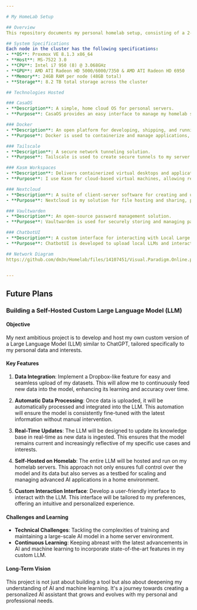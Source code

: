 ```yaml
---

# My HomeLab Setup

## Overview
This repository documents my personal homelab setup, consisting of a 2-computer cluster with a focus on various technologies for home and personal cloud computing.

## System Specifications
Each node in the cluster has the following specifications:
- **OS**: Proxmox VE 8.1.3 x86_64
- **Host**: MS-7522 3.0
- **CPU**: Intel i7 950 (8) @ 3.068GHz
- **GPU**: AMD ATI Radeon HD 5000/6000/7350 & AMD ATI Radeon HD 6950
- **Memory**: 24GB RAM per node (48GB total)
- **Storage**: 8.2 TB total storage across the cluster

## Technologies Hosted

### CasaOS
- **Description**: A simple, home cloud OS for personal servers.
- **Purpose**: CasaOS provides an easy interface to manage my homelab services.

### Docker
- **Description**: An open platform for developing, shipping, and running applications.
- **Purpose**: Docker is used to containerize and manage applications, ensuring isolation and scalability. Everything is inside my CasaOS LXC container, and then each service containerized with docker individually.

### Tailscale
- **Description**: A secure network tunneling solution.
- **Purpose**: Tailscale is used to create secure tunnels to my server over the internet, providing remote access from anywhere in the world while maintaining security.

### Kasm Workspaces
- **Description**: Delivers containerized virtual desktops and applications.
- **Purpose**: I use Kasm for cloud-based virtual machines, allowing remote work and computing.

### Nextcloud
- **Description**: A suite of client-server software for creating and using file hosting services.
- **Purpose**: Nextcloud is my solution for file hosting and sharing, personal cloud storage.

### Vaultwarden
- **Description**: An open-source password management solution.
- **Purpose**: Vaultwarden is used for securely storing and managing passwords and sensitive information.

### ChatbotUI
- **Description**: A custom interface for interacting with Local Large Language Models (LLMs).
- **Purpose**: ChatbotUI is developed to upload local LLMs and interact with them via APIs. It's used for processing various data types like PDFs, Word documents, etc.

## Network Diagram
https://github.com/dm3n/Homelab/files/14107451/Visual.Paradigm.Online.pdf


---
```


## Future Plans

### Building a Self-Hosted Custom Large Language Model (LLM)

#### Objective
My next ambitious project is to develop and host my own custom version of a Large Language Model (LLM) similar to ChatGPT, tailored specifically to my personal data and interests.

#### Key Features
1. **Data Integration**: Implement a Dropbox-like feature for easy and seamless upload of my datasets. This will allow me to continuously feed new data into the model, enhancing its learning and accuracy over time.

2. **Automatic Data Processing**: Once data is uploaded, it will be automatically processed and integrated into the LLM. This automation will ensure the model is consistently fine-tuned with the latest information without manual intervention.

3. **Real-Time Updates**: The LLM will be designed to update its knowledge base in real-time as new data is ingested. This ensures that the model remains current and increasingly reflective of my specific use cases and interests.

4. **Self-Hosted on Homelab**: The entire LLM will be hosted and run on my homelab servers. This approach not only ensures full control over the model and its data but also serves as a testbed for scaling and managing advanced AI applications in a home environment.

5. **Custom Interaction Interface**: Develop a user-friendly interface to interact with the LLM. This interface will be tailored to my preferences, offering an intuitive and personalized experience.

#### Challenges and Learning
- **Technical Challenges**: Tackling the complexities of training and maintaining a large-scale AI model in a home server environment.
- **Continuous Learning**: Keeping abreast with the latest advancements in AI and machine learning to incorporate state-of-the-art features in my custom LLM.

#### Long-Term Vision
This project is not just about building a tool but also about deepening my understanding of AI and machine learning. It's a journey towards creating a personalized AI assistant that grows and evolves with my personal and professional needs.
